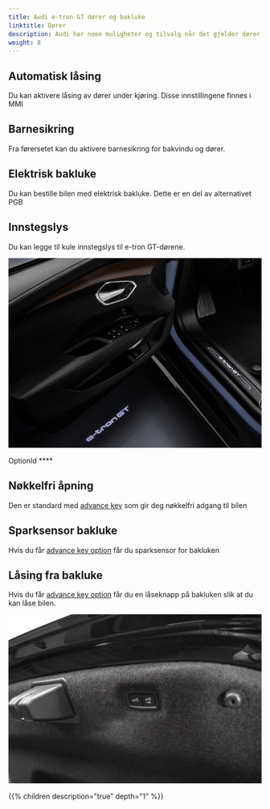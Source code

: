 ```yaml
---
title: Audi e-tron GT dører og bakluke
linktitle: Dører
description: Audi har noen muligheter og tilvalg når det gjelder dører og bakluke.
weight: 8
---
```



## Automatisk låsing

Du kan aktivere låsing av dører under kjøring. Disse innstillingene finnes i MMI

## Barnesikring

Fra førersetet kan du aktivere barnesikring for bakvindu og dører.

## Elektrisk bakluke

Du kan bestille bilen med elektrisk bakluke. Dette er en del av alternativet PGB

## Innstegslys

Du kan legge til kule innstegslys til e-tron GT-dørene.

![Entry lights](entry-light.jpg "Innstegslys")

OptionId ****

## Nøkkelfri åpning

Den er standard med [advance key](../../technology/lockingsystems/#advance-key-option-pgc) som gir deg nøkkelfri adgang til bilen

## Sparksensor bakluke

Hvis du får [advance key option](../../technology/lockingsystems/#advance-key-option-pgc) får du sparksensor for bakluken

## Låsing fra bakluke

Hvis du får [advance key option](../../technology/lockingsystems/#advance-key-option-pgc) får du en låseknapp på bakluken
slik at du kan låse bilen.

![Baklukelåsing](tailgatelocking.jpg "Baklukelåsing")

{{% children description="true" depth="1" %}}
